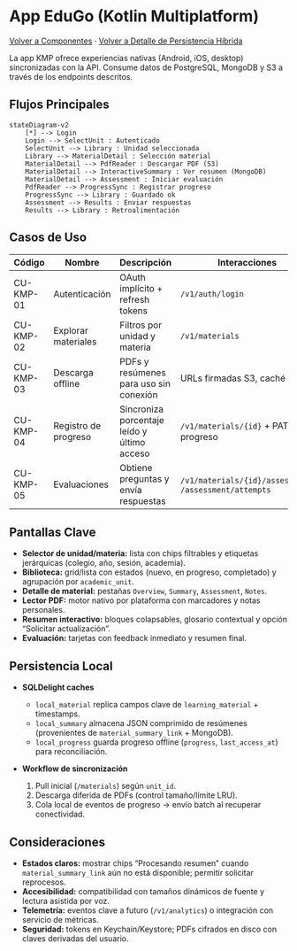 # App EduGo (Kotlin Multiplatform)

[Volver a Componentes](../README.md) · [Volver a Detalle de Persistencia Híbrida](../../README.md)

La app KMP ofrece experiencias nativas (Android, iOS, desktop) sincronizadas con la API. Consume datos de PostgreSQL, MongoDB y S3 a través de los endpoints descritos.

## Flujos Principales

```mermaid
stateDiagram-v2
    [*] --> Login
    Login --> SelectUnit : Autenticado
    SelectUnit --> Library : Unidad seleccionada
    Library --> MaterialDetail : Selección material
    MaterialDetail --> PdfReader : Descargar PDF (S3)
    MaterialDetail --> InteractiveSummary : Ver resumen (MongoDB)
    MaterialDetail --> Assessment : Iniciar evaluación
    PdfReader --> ProgressSync : Registrar progreso
    ProgressSync --> Library : Guardado ok
    Assessment --> Results : Enviar respuestas
    Results --> Library : Retroalimentación
```

## Casos de Uso

| Código | Nombre | Descripción | Interacciones |
|--------|--------|-------------|---------------|
| CU-KMP-01 | Autenticación | OAuth implícito + refresh tokens | `/v1/auth/login` |
| CU-KMP-02 | Explorar materiales | Filtros por unidad y materia | `/v1/materials` |
| CU-KMP-03 | Descarga offline | PDFs y resúmenes para uso sin conexión | URLs firmadas S3, caché local |
| CU-KMP-04 | Registro de progreso | Sincroniza porcentaje leído y último acceso | `/v1/materials/{id}` + PATCH progreso |
| CU-KMP-05 | Evaluaciones | Obtiene preguntas y envía respuestas | `/v1/materials/{id}/assessment`, `/assessment/attempts` |

## Pantallas Clave

- **Selector de unidad/materia:** lista con chips filtrables y etiquetas jerárquicas (colegio, año, sesión, academia).
- **Biblioteca:** grid/lista con estados (nuevo, en progreso, completado) y agrupación por `academic_unit`.
- **Detalle de material:** pestañas `Overview`, `Summary`, `Assessment`, `Notes`.
- **Lector PDF:** motor nativo por plataforma con marcadores y notas personales.
- **Resumen interactivo:** bloques colapsables, glosario contextual y opción “Solicitar actualización”.
- **Evaluación:** tarjetas con feedback inmediato y resumen final.

## Persistencia Local

- **SQLDelight caches**
  * `local_material` replica campos clave de `learning_material` + timestamps.
  * `local_summary` almacena JSON comprimido de resúmenes (provenientes de `material_summary_link` + MongoDB).
  * `local_progress` guarda progreso offline (`progress`, `last_access_at`) para reconciliación.

- **Workflow de sincronización**
  1. Pull inicial (`/materials`) según `unit_id`.
  2. Descarga diferida de PDFs (control tamaño/límite LRU).
  3. Cola local de eventos de progreso -> envío batch al recuperar conectividad.

## Consideraciones

- **Estados claros:** mostrar chips “Procesando resumen” cuando `material_summary_link` aún no está disponible; permitir solicitar reprocesos.
- **Accesibilidad:** compatibilidad con tamaños dinámicos de fuente y lectura asistida por voz.
- **Telemetría:** eventos clave a futuro (`/v1/analytics`) o integración con servicio de métricas.
- **Seguridad:** tokens en Keychain/Keystore; PDFs cifrados en disco con claves derivadas del usuario.
